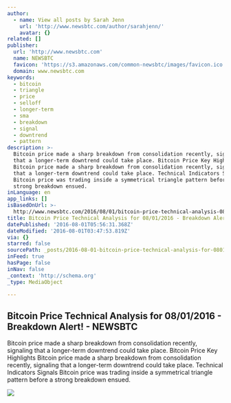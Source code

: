 ```yaml
---
author:
  - name: View all posts by Sarah Jenn
    url: 'http://www.newsbtc.com/author/sarahjenn/'
    avatar: {}
related: []
publisher:
  url: 'http://www.newsbtc.com'
  name: NEWSBTC
  favicon: 'https://s3.amazonaws.com/common-newsbtc/images/favicon.ico'
  domain: www.newsbtc.com
keywords:
  - bitcoin
  - triangle
  - price
  - selloff
  - longer-term
  - sma
  - breakdown
  - signal
  - downtrend
  - pattern
description: >-
  Bitcoin price made a sharp breakdown from consolidation recently, signaling
  that a longer-term downtrend could take place. Bitcoin Price Key Highlights
  Bitcoin price made a sharp breakdown from consolidation recently, signaling
  that a longer-term downtrend could take place. Technical Indicators Signals
  Bitcoin price was trading inside a symmetrical triangle pattern before a
  strong breakdown ensued.
inLanguage: en
app_links: []
isBasedOnUrl: >-
  http://www.newsbtc.com/2016/08/01/bitcoin-price-technical-analysis-08012016-breakdown-alert/
title: Bitcoin Price Technical Analysis for 08/01/2016 - Breakdown Alert! - NEWSBTC
datePublished: '2016-08-01T05:56:31.368Z'
dateModified: '2016-08-01T03:47:53.819Z'
via: {}
starred: false
sourcePath: _posts/2016-08-01-bitcoin-price-technical-analysis-for-08012016-breakdown.md
inFeed: true
hasPage: false
inNav: false
_context: 'http://schema.org'
_type: MediaObject

---
```

<article style=""><h1>Bitcoin Price Technical Analysis for 08/01/2016 - Breakdown Alert! - NEWSBTC</h1><p>Bitcoin price made a sharp breakdown from consolidation recently, signaling that a longer-term downtrend could take place. Bitcoin Price Key Highlights Bitcoin price made a sharp breakdown from consolidation recently, signaling that a longer-term downtrend could take place. Technical Indicators Signals Bitcoin price was trading inside a symmetrical triangle pattern before a strong breakdown ensued.</p><img src="http://s3.amazonaws.com/main-newsbtc-images/2016/08/01041309/160801_bitcoin.png" /></article>